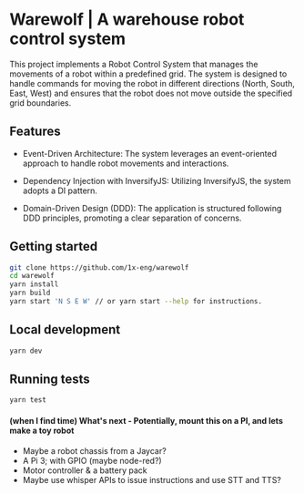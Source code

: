 # Warewolf | A warehouse robot control system

This project implements a Robot Control System that manages the movements of a robot within a predefined grid. The system is designed to handle commands for moving the robot in different directions (North, South, East, West) and ensures that the robot does not move outside the specified grid boundaries.

## Features
- Event-Driven Architecture: The system leverages an event-oriented approach to handle robot movements and interactions.

- Dependency Injection with InversifyJS: Utilizing InversifyJS, the system adopts a DI pattern.

- Domain-Driven Design (DDD): The application is structured following DDD principles, promoting a clear separation of concerns.

## Getting started
```bash
git clone https://github.com/1x-eng/warewolf
cd warewolf
yarn install
yarn build
yarn start 'N S E W' // or yarn start --help for instructions.
```

## Local development
```bash
yarn dev
```

## Running tests
```bash
yarn test
```

#### (when I find time) What's next - Potentially, mount this on a PI, and lets make a toy robot
- Maybe a robot chassis from a Jaycar?
- A Pi 3; with GPIO (maybe node-red?)
- Motor controller & a battery pack
- Maybe use whisper APIs to issue instructions and use STT and TTS?
